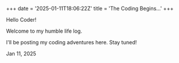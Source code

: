 +++
date = '2025-01-11T18:06:22Z'
title = 'The Coding Begins...'
+++

Hello Coder!

Welcome to my humble life log.

I'll be posting my coding adventures here.
Stay tuned!

<div class="date-footer">
    Jan 11, 2025
</div>